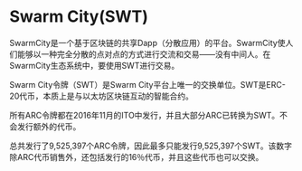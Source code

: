 # 

# Swarm City(SWT)

SwarmCity是一个基于区块链的共享Dapp（分散应用）的平台。SwarmCity使人们能够以一种完全分散的点对点的方式进行交流和交易——没有中间人。在SwarmCity生态系统中，要使用SWT进行交易。

Swarm City令牌（SWT）是Swarm City平台上唯一的交换单位。SWT是ERC-20代币，本质上是与以太坊区块链互动的智能合约。

所有ARC令牌都在2016年11月的ITO中发行，并且大部分ARC已转换为SWT。不会发行额外的代币。

总共发行了9,525,397个ARC令牌，因此最多只能发行9,525,397个SWT。该数字除ARC代币销售外，还包括发行的16％代币，并且这些代币也可以交换。



